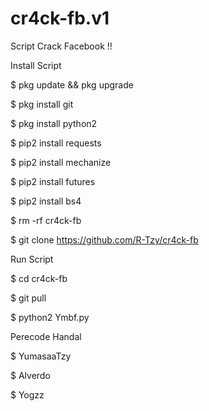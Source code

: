 # cr4ck-fb.v1

Script Crack Facebook !!

Install Script

$ pkg update && pkg upgrade

$ pkg install git

$ pkg install python2

$ pip2 install requests

$ pip2 install mechanize

$ pip2 install futures

$ pip2 install bs4

$ rm -rf cr4ck-fb

$ git clone https://github.com/R-Tzy/cr4ck-fb

Run Script

$ cd cr4ck-fb

$ git pull

$ python2 Ymbf.py

Perecode Handal

$ YumasaaTzy

$ Alverdo

$ Yogzz
